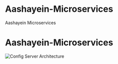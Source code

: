 # Aashayein-Microservices
Aashayein Microservices

# Aashayein-Microservices


![Config Server Architecture](https://github.com/avishek-akd/Aashayein-Microservices/blob/master/documentation/Config%20Server%20Architecture.png)
